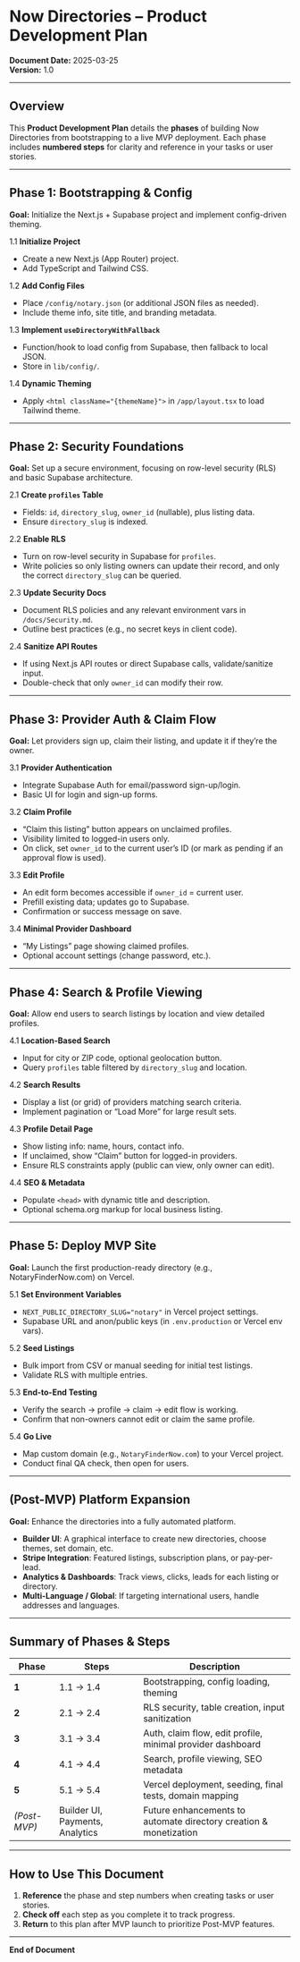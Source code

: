 # Now Directories – Product Development Plan

**Document Date:** 2025-03-25  
**Version:** 1.0

---

## Overview

This **Product Development Plan** details the **phases** of building Now Directories from bootstrapping to a live MVP deployment. Each phase includes **numbered steps** for clarity and reference in your tasks or user stories.

---

## Phase 1: Bootstrapping & Config

**Goal:** Initialize the Next.js + Supabase project and implement config-driven theming.

1.1 **Initialize Project**  
- Create a new Next.js (App Router) project.  
- Add TypeScript and Tailwind CSS.  

1.2 **Add Config Files**  
- Place `/config/notary.json` (or additional JSON files as needed).  
- Include theme info, site title, and branding metadata.

1.3 **Implement `useDirectoryWithFallback`**  
- Function/hook to load config from Supabase, then fallback to local JSON.  
- Store in `lib/config/`.  

1.4 **Dynamic Theming**  
- Apply `<html className="{themeName}">` in `/app/layout.tsx` to load Tailwind theme.  

---

## Phase 2: Security Foundations

**Goal:** Set up a secure environment, focusing on row-level security (RLS) and basic Supabase architecture.

2.1 **Create `profiles` Table**  
- Fields: `id`, `directory_slug`, `owner_id` (nullable), plus listing data.  
- Ensure `directory_slug` is indexed.

2.2 **Enable RLS**  
- Turn on row-level security in Supabase for `profiles`.  
- Write policies so only listing owners can update their record, and only the correct `directory_slug` can be queried.

2.3 **Update Security Docs**  
- Document RLS policies and any relevant environment vars in `/docs/Security.md`.  
- Outline best practices (e.g., no secret keys in client code).

2.4 **Sanitize API Routes**  
- If using Next.js API routes or direct Supabase calls, validate/sanitize input.  
- Double-check that only `owner_id` can modify their row.

---

## Phase 3: Provider Auth & Claim Flow

**Goal:** Let providers sign up, claim their listing, and update it if they’re the owner.

3.1 **Provider Authentication**  
- Integrate Supabase Auth for email/password sign-up/login.  
- Basic UI for login and sign-up forms.

3.2 **Claim Profile**  
- “Claim this listing” button appears on unclaimed profiles.  
- Visibility limited to logged-in users only.  
- On click, set `owner_id` to the current user’s ID (or mark as pending if an approval flow is used).

3.3 **Edit Profile**  
- An edit form becomes accessible if `owner_id` = current user.  
- Prefill existing data; updates go to Supabase.  
- Confirmation or success message on save.

3.4 **Minimal Provider Dashboard**  
- “My Listings” page showing claimed profiles.  
- Optional account settings (change password, etc.).

---

## Phase 4: Search & Profile Viewing

**Goal:** Allow end users to search listings by location and view detailed profiles.

4.1 **Location-Based Search**  
- Input for city or ZIP code, optional geolocation button.  
- Query `profiles` table filtered by `directory_slug` and location.

4.2 **Search Results**  
- Display a list (or grid) of providers matching search criteria.  
- Implement pagination or “Load More” for large result sets.

4.3 **Profile Detail Page**  
- Show listing info: name, hours, contact info.  
- If unclaimed, show “Claim” button for logged-in providers.  
- Ensure RLS constraints apply (public can view, only owner can edit).

4.4 **SEO & Metadata**  
- Populate `<head>` with dynamic title and description.  
- Optional schema.org markup for local business listing.

---

## Phase 5: Deploy MVP Site

**Goal:** Launch the first production-ready directory (e.g., NotaryFinderNow.com) on Vercel.

5.1 **Set Environment Variables**  
- `NEXT_PUBLIC_DIRECTORY_SLUG="notary"` in Vercel project settings.  
- Supabase URL and anon/public keys (in `.env.production` or Vercel env vars).

5.2 **Seed Listings**  
- Bulk import from CSV or manual seeding for initial test listings.  
- Validate RLS with multiple entries.

5.3 **End-to-End Testing**  
- Verify the search → profile → claim → edit flow is working.  
- Confirm that non-owners cannot edit or claim the same profile.

5.4 **Go Live**  
- Map custom domain (e.g., `NotaryFinderNow.com`) to your Vercel project.  
- Conduct final QA check, then open for users.

---

## (Post-MVP) Platform Expansion

**Goal:** Enhance the directories into a fully automated platform.

- **Builder UI**: A graphical interface to create new directories, choose themes, set domain, etc.  
- **Stripe Integration**: Featured listings, subscription plans, or pay-per-lead.  
- **Analytics & Dashboards**: Track views, clicks, leads for each listing or directory.  
- **Multi-Language / Global**: If targeting international users, handle addresses and languages.  

---

## Summary of Phases & Steps

| **Phase** | **Steps**                                 | **Description**                                                            |
|-----------|-------------------------------------------|----------------------------------------------------------------------------|
| **1**     | 1.1 → 1.4                                 | Bootstrapping, config loading, theming                                     |
| **2**     | 2.1 → 2.4                                 | RLS security, table creation, input sanitization                           |
| **3**     | 3.1 → 3.4                                 | Auth, claim flow, edit profile, minimal provider dashboard                 |
| **4**     | 4.1 → 4.4                                 | Search, profile viewing, SEO metadata                                      |
| **5**     | 5.1 → 5.4                                 | Vercel deployment, seeding, final tests, domain mapping                    |
| *(Post-MVP)* | Builder UI, Payments, Analytics         | Future enhancements to automate directory creation & monetization          |

---

## How to Use This Document

1. **Reference** the phase and step numbers when creating tasks or user stories.  
2. **Check off** each step as you complete it to track progress.  
3. **Return** to this plan after MVP launch to prioritize Post-MVP features.  

---

**End of Document**
